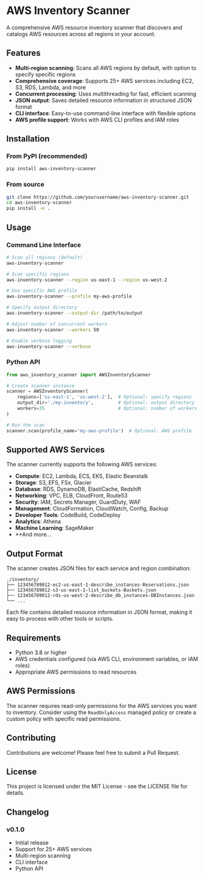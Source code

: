 # AWS Inventory Scanner

A comprehensive AWS resource inventory scanner that discovers and catalogs AWS resources across all regions in your account.

## Features

* **Multi-region scanning**: Scans all AWS regions by default, with option to specify specific regions
* **Comprehensive coverage**: Supports 25+ AWS services including EC2, S3, RDS, Lambda, and more
* **Concurrent processing**: Uses multithreading for fast, efficient scanning
* **JSON output**: Saves detailed resource information in structured JSON format
* **CLI interface**: Easy-to-use command-line interface with flexible options
* **AWS profile support**: Works with AWS CLI profiles and IAM roles

## Installation

### From PyPI (recommended)

```bash
pip install aws-inventory-scanner
```

### From source

```bash
git clone https://github.com/yourusername/aws-inventory-scanner.git
cd aws-inventory-scanner
pip install -e .
```

## Usage

### Command Line Interface

```bash
# Scan all regions (default)
aws-inventory-scanner

# Scan specific regions
aws-inventory-scanner --region us-east-1 --region us-west-2

# Use specific AWS profile
aws-inventory-scanner --profile my-aws-profile

# Specify output directory
aws-inventory-scanner --output-dir /path/to/output

# Adjust number of concurrent workers
aws-inventory-scanner --workers 50

# Enable verbose logging
aws-inventory-scanner --verbose
```

### Python API

```python
from aws_inventory_scanner import AWSInventoryScanner

# Create scanner instance
scanner = AWSInventoryScanner(
    regions=['us-east-1', 'us-west-2'],  # Optional: specify regions
    output_dir='./my-inventory',         # Optional: output directory
    workers=35                           # Optional: number of workers
)

# Run the scan
scanner.scan(profile_name='my-aws-profile')  # Optional: AWS profile
```

## Supported AWS Services

The scanner currently supports the following AWS services:

- **Compute**: EC2, Lambda, ECS, EKS, Elastic Beanstalk
- **Storage**: S3, EFS, FSx, Glacier
- **Database**: RDS, DynamoDB, ElastiCache, Redshift
- **Networking**: VPC, ELB, CloudFront, Route53
- **Security**: IAM, Secrets Manager, GuardDuty, WAF
- **Management**: CloudFormation, CloudWatch, Config, Backup
- **Developer Tools**: CodeBuild, CodeDeploy
- **Analytics**: Athena
- **Machine Learning**: SageMaker
- **And more...

## Output Format

The scanner creates JSON files for each service and region combination:

```
./inventory/
├── 123456789012-ec2-us-east-1-describe_instances-Reservations.json
├── 123456789012-s3-us-east-1-list_buckets-Buckets.json
├── 123456789012-rds-us-west-2-describe_db_instances-DBInstances.json
└── ...
```

Each file contains detailed resource information in JSON format, making it easy to process with other tools or scripts.

## Requirements

- Python 3.8 or higher
- AWS credentials configured (via AWS CLI, environment variables, or IAM roles)
- Appropriate AWS permissions to read resources

## AWS Permissions

The scanner requires read-only permissions for the AWS services you want to inventory. Consider using the `ReadOnlyAccess` managed policy or create a custom policy with specific read permissions.

## Contributing

Contributions are welcome! Please feel free to submit a Pull Request.

## License

This project is licensed under the MIT License - see the LICENSE file for details.

## Changelog

### v0.1.0
- Initial release
- Support for 25+ AWS services
- Multi-region scanning
- CLI interface
- Python API
